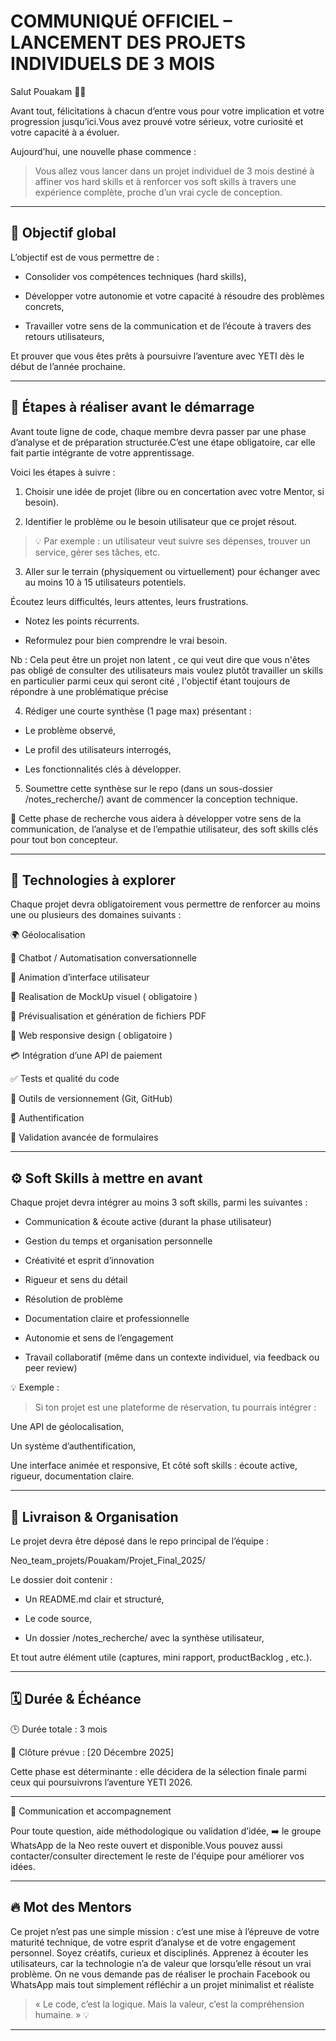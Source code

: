 
# COMMUNIQUÉ OFFICIEL – LANCEMENT DES PROJETS INDIVIDUELS DE 3 MOIS

Salut Pouakam 👋🏽

Avant tout, félicitations à chacun d’entre vous pour votre implication et votre progression jusqu’ici.Vous avez prouvé votre sérieux, votre curiosité et votre capacité à a évoluer.

Aujourd’hui, une nouvelle phase commence :

> Vous allez vous lancer dans un projet individuel de 3 mois destiné à affiner vos hard skills et à renforcer vos soft skills à travers une expérience complète, proche d’un vrai cycle de conception.

---

## 🎯 Objectif global

L’objectif est de vous permettre de :

- Consolider vos compétences techniques (hard skills),

- Développer votre autonomie et votre capacité à résoudre des problèmes concrets,

- Travailler votre sens de la communication et de l’écoute à travers des retours utilisateurs,

Et prouver que vous êtes prêts à poursuivre l’aventure avec YETI dès le début de l’année prochaine.

---

## 🧩 Étapes à réaliser avant le démarrage

Avant toute ligne de code, chaque membre devra passer par une phase d’analyse et de préparation structurée.C’est une étape obligatoire, car elle fait partie intégrante de votre apprentissage.

Voici les étapes à suivre :

1. Choisir une idée de projet (libre ou en concertation avec votre Mentor, si besoin).

2. Identifier le problème ou le besoin utilisateur que ce projet résout.

> 💡 Par exemple : un utilisateur veut suivre ses dépenses, trouver un service, gérer ses tâches, etc.

3. Aller sur le terrain (physiquement ou virtuellement) pour échanger avec au moins 10 à 15 utilisateurs potentiels.

Écoutez leurs difficultés, leurs attentes, leurs frustrations.

- Notez les points récurrents.

- Reformulez pour bien comprendre le vrai besoin.

Nb : Cela peut être un projet non latent , ce qui veut dire que vous n'êtes pas obligé de consulter des utilisateurs mais voulez plutôt travailler un skills en particulier parmi ceux qui seront cité , l'objectif étant toujours de répondre à une problématique précise 

4. Rédiger une courte synthèse (1 page max) présentant :

- Le problème observé,

- Le profil des utilisateurs interrogés,

- Les fonctionnalités clés à développer.

5. Soumettre cette synthèse sur le repo (dans un sous-dossier /notes_recherche/) avant de commencer la conception technique.


🎯 Cette phase de recherche vous aidera à développer votre sens de la communication, de l’analyse et de l’empathie utilisateur, des soft skills clés pour tout bon concepteur.

---

## 🧠 Technologies à explorer

Chaque projet devra obligatoirement vous permettre de renforcer au moins une ou plusieurs des domaines suivants :

🌍 Géolocalisation

💬 Chatbot / Automatisation conversationnelle

🎨 Animation d’interface utilisateur

 📍 Realisation de MockUp visuel ( obligatoire )

📄 Prévisualisation et génération de fichiers PDF

📱 Web responsive design ( obligatoire )

💳 Intégration d’une API de paiement

✅ Tests et qualité du code

🧰 Outils de versionnement (Git, GitHub)

🔐 Authentification

🧾 Validation avancée de formulaires

---

## ⚙️ Soft Skills à mettre en avant

Chaque projet devra intégrer au moins 3 soft skills, parmi les suivantes :

- Communication & écoute active (durant la phase utilisateur)

- Gestion du temps et organisation personnelle

- Créativité et esprit d’innovation

- Rigueur et sens du détail

- Résolution de problème

- Documentation claire et professionnelle

- Autonomie et sens de l’engagement

- Travail collaboratif (même dans un contexte individuel, via feedback ou peer review)

💡 Exemple :

> Si ton projet est une plateforme de réservation, tu pourrais intégrer :

Une API de géolocalisation,

Un système d’authentification,

Une interface animée et responsive,
Et côté soft skills : écoute active, rigueur, documentation claire.

---

## 📂 Livraison & Organisation

Le projet devra être déposé dans le repo principal de l’équipe :

Neo_team_projets/Pouakam/Projet_Final_2025/

Le dossier doit contenir :

- Un README.md clair et structuré,

- Le code source,

- Un dossier /notes_recherche/ avec la synthèse utilisateur,

Et tout autre élément utile (captures, mini rapport, productBacklog , etc.).

---

## 🗓️ Durée & Échéance

🕒 Durée totale : 3 mois

📅 Clôture prévue : [20 Décembre 2025]

Cette phase est déterminante : elle décidera de la sélection finale parmi ceux qui poursuivrons l’aventure YETI 2026.

---

💬 Communication et accompagnement

Pour toute question, aide méthodologique ou validation d’idée,
➡️ le groupe WhatsApp de la Neo reste ouvert et disponible.Vous pouvez aussi contacter/consulter directement le reste de l'équipe pour améliorer vos idées.

---

## 🔥 Mot des Mentors

Ce projet n’est pas une simple mission : c’est une mise à l’épreuve de votre maturité technique, de votre esprit d’analyse et de votre engagement personnel.
Soyez créatifs, curieux et disciplinés.
Apprenez à écouter les utilisateurs, car la technologie n’a de valeur que lorsqu’elle résout un vrai problème. On ne vous demande pas de réaliser le prochain Facebook ou WhatsApp mais tout simplement réfléchir a un projet minimalist et réaliste 

> « Le code, c’est la logique. Mais la valeur, c’est la compréhension humaine. » 💡

---
